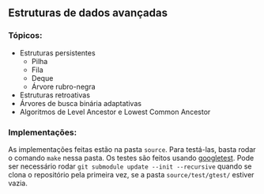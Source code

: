 ## Estruturas de dados avançadas

### Tópicos:
- Estruturas persistentes
	- Pilha
	- Fila
	- Deque
	- Árvore rubro-negra
- Estruturas retroativas
- Árvores de busca binária adaptativas
- Algoritmos de Level Ancestor e Lowest Common Ancestor

### Implementações:
As implementações feitas estão na pasta `source`. Para testá-las, basta rodar o comando `make`
nessa pasta. Os testes são feitos usando [googletest](https://github.com/google/googletest/).
Pode ser necessário rodar `git submodule update --init --recursive` quando se clona o repositório
pela primeira vez, se a pasta `source/test/gtest/` estiver vazia.
